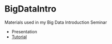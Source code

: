 # BigDataIntro
Materials used in my Big Data Introduction Seminar

- Presentation 
- [Tutorial](https://github.com/rikenshah/BigDataIntro/blob/master/HbaseTutorial.pdf)
